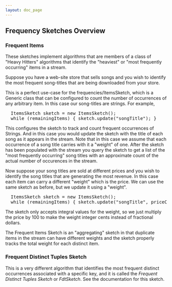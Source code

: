 ```yaml
---
layout: doc_page
---
```


## Frequency Sketches Overview

### Frequent Items
These sketches implement algorithms that are members of a class of "Heavy Hitters" algorithms that identify 
the "heaviest" or "most frequently occurring" items in a stream.  

Suppose you have a web-site store that sells songs and you wish to identify the most frequent song-titles 
that are being downloaded from your store.
 
This is a perfect use-case for the frequencies/ItemsSketch, which is a Generic class that can be configured to
count the number of occurrences of any arbitrary item. In this case our song-titles are strings. For example, 

<pre>
  ItemsSketch<String> sketch = new ItemsSketch<String>();
  while (remainingItems) { sketch.update("songTitle"); }
</pre>

This configures the sketch to track and count frequent occurrences of Strings. And in this case you would update the sketch
with the title of each song as it appears in the stream. Note that in this case we assume that each occurrence of a song
title carries with it a "weight" of one. After the sketch has been populated with the stream you query the sketch to get
a list of the "most frequently occurring" song titles with an approximate count of the actual number of occurences in the stream.

Now suppose your song titles are sold at different prices and you wish to identify the song titles that are generating the most
revenue. In this case each item can carry a different "weight" which is the price. We can use the same sketch as before, but
we update it using a "weight".

<pre>
  ItemsSketch<String> sketch = new ItemsSketch<String>();
  while (remainingItems) { sketch.update("songTitle", priceCents); }
</pre>

The sketch only accepts integral values for the weight, so we just multiply the price by 100 to make the weight integer cents
instead of fractional dollars.  

The Frequent Items Sketch is an "aggregating" sketch in that duplicate items in the stream can have different weights and the 
sketch properly tracks the total weight for each distinct item.

### Frequent Distinct Tuples Sketch

This is a very different algorithm that identifies the most frequent distinct occurrences associated with a specific key, and it is
called the <i>Frequent Distinct Tuples Sketch</i> or <i>FdtSketch</i>.  See the documentation for this sketch.


